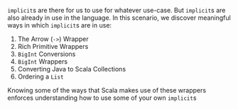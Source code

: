 `implicit`s are there for us to use for whatever use-case.  But `implicit`s are also already in use in the language.  In this scenario, we discover meaningful ways in which `implicit`s are in use:

1. The Arrow (`->`) Wrapper
2. Rich Primitive Wrappers
3. `BigInt` Conversions
4. `BigInt` Wrappers
5. Converting Java to Scala Collections
6. Ordering a `List`

Knowing some of the ways that Scala makes use of these wrappers enforces understanding how to use some of your own `implicit`s
